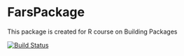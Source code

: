 # FarsPackage
This package is created for R course on Building Packages

[![Build Status](https://travis-ci.org/SatishDivakarla/FarsPackage.svg?branch=master)](https://travis-ci.org/SatishDivakarla/FarsPackage)
